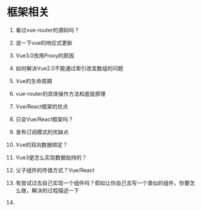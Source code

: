 # 框架相关

1. 看过vue-router的源码吗？

2. 说一下vue的响应式更新

3. Vue3.0改用Proxy的原因

4. 如何解决Vue2.0不能通过索引改变数组的问题

5. Vue的生命周期

6. vue-router的具体操作方法和底层原理

7. Vue/React框架的优点

8. 只会Vue/React框架吗？

9. 发布订阅模式的优缺点

10. Vue的双向数据绑定？

11. Vue3是怎么实现数据劫持的？

12. 父子组件的传值方式？Vue/React

13. 有尝试过去自己实现一个组件吗？假如让你自己去写一个类似的组件，你要怎么做，解决的过程描述一下

14. 

    